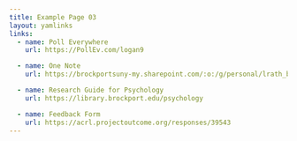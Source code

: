 ```yaml
---
title: Example Page 03
layout: yamlinks
links:
  - name: Poll Everywhere
    url: https://PollEv.com/logan9

  - name: One Note
    url: https://brockportsuny-my.sharepoint.com/:o:/g/personal/lrath_brockport_edu/Es0l3XdRCtZInRPaja2bz6UBSjIkCUSyAYlkI93jg5gqww?e=umivjb

  - name: Research Guide for Psychology
    url: https://library.brockport.edu/psychology

  - name: Feedback Form
    url: https://acrl.projectoutcome.org/responses/39543
---
```

